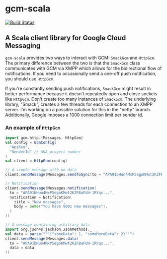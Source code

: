 # gcm-scala

[![Build Status](https://travis-ci.org/marvelm/gcm-scala.svg?branch=master)](https://travis-ci.org/marvelm/gcm-scala)

## A Scala client library for Google Cloud Messaging

`gcm-scala` provides two ways to interact with GCM: `SmackGcm` and `HttpGcm`.
The primary difference between the two is that the `SmackGcm` class communicates with GCM via XMPP which allows
for the bidirectional flow of notifications.
If you need to occasionally send a one-off push notification, you should use `HttpGcm`.

If you're constantly sending push notifications, `SmackGcm` might result in better performance because
it doesn't repeatedly open and close sockets like `HttpGcm`.
Don't create too many instances of `SmackGcm`. The underlying library, "Smack", creates a few threads for
each connection to an XMPP server. I'm working on a possible solution for this in the "netty" branch.
Additionally, Google imposes a 1000 connection limit per sender id.

### An example of `HttpGcm`
```scala
import gcm.http.{Messages, HttpGcm}
val config = GcmConfig(
  "ApiKey",
  "SenderId" // AKA project number
)
val client = HttpGcm(config)

// A simple message with no data
client.sendMessage(Messages.sendToSync(to = "APA91bHun4MxP5egoKMwt2KZFBaFUH-1RYqx..."))

// Notification
client.sendMessage(Messages.notification(
  to = "APA91bHun4MxP5egoKMwt2KZFBaFUH-1RYqx...",
  notification = Notification(
    title = "New messages",
    body = Some("You have 9001 new messages"),
  )
))

// A message containing arbitrary data
import org.json4s.jackson.JsonMethods._
val data = parse("""{"someData": 1, "someMoreData": 2}""")
client.sendMessage(Messages.data(
  to = "APA91bHun4MxP5egoKMwt2KZFBaFUH-1RYqx...",
  data = data
))
```
